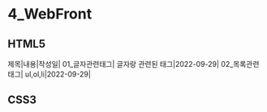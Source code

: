 # 4_WebFront
## HTML5
제목|내용|작성일|
01_글자관련태그| 글자랑 관련된 태그|2022-09-29|
02_목록관련태그| ul,ol,li|2022-09-29|

## CSS3
